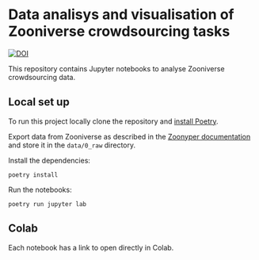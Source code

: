# Data analisys and visualisation of Zooniverse crowdsourcing tasks

[![DOI](https://zenodo.org/badge/620843876.svg)](https://zenodo.org/doi/10.5281/zenodo.10401204)

This repository contains Jupyter notebooks to analyse Zooniverse crowdsourcing data.

## Local set up

To run this project locally clone the repository and
[install Poetry](https://python-poetry.org/docs/#installation).

Export data from Zooniverse as described in the
[Zoonyper documentation](https://github.com/kingsdigitallab/zoonyper/blob/v0.1.0/docs/source/getting-started/tutorials/setting-up-your-first-project.rst)
and store it in the `data/0_raw` directory.

Install the dependencies:

    poetry install

Run the notebooks:

    poetry run jupyter lab

## Colab

Each notebook has a link to open directly in Colab.
